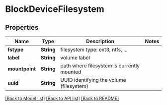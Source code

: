 # BlockDeviceFilesystem

## Properties

Name | Type | Description | Notes
------------ | ------------- | ------------- | -------------
**fstype** | **String** | filesystem type: ext3, ntfs, ... | 
**label** | **String** | volume label | 
**mountpoint** | **String** | path where filesystem is currently mounted | 
**uuid** | **String** | UUID identifying the volume (filesystem) | 


[[Back to Model list]](../README.md#documentation-for-models) [[Back to API list]](../README.md#documentation-for-api-endpoints) [[Back to README]](../README.md)

